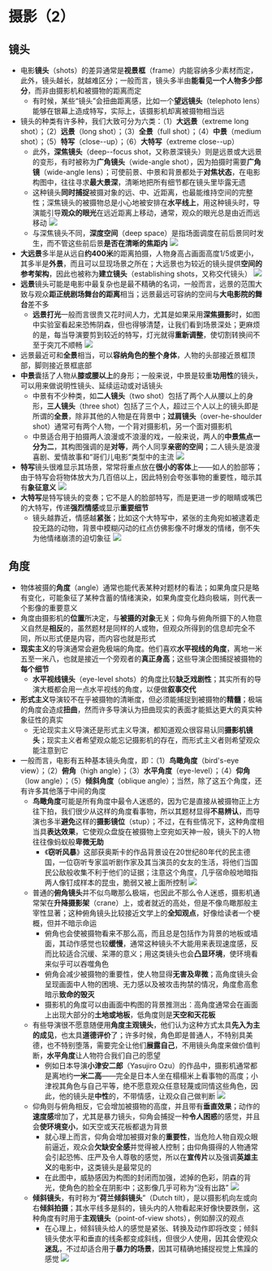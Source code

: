 # 摄影（2）
## 镜头
* 电影**镜头**（shots）的差异通常是**视景框**（frame）内能容纳多少素材而定，此外，镜头越长，就越难区分；一般而言，镜头多半由**能看见一个人物多少部分**，而非由摄影机和被摄物的距离而定
  * 有时候，某些“镜头”会扭曲距离感，比如一个**望远镜头**（telephoto lens）能够在银幕上造成特写，实际上，该摄影机却离被摄物相当远
* 镜头的种类有许多种，我们大致可分为六类：（1）**大远景**（extreme long shot）；（2）**远景**（long shot）；（3）**全景**（full shot）；（4）**中景**（medium shot）；（5）**特写**（close--up）；（6）**大特写**（extreme close--up）
  * 此外，**深焦镜头**（deep--focus shot，又称景深镜头）则是远景或大远景的变形，有时被称为**广角镜头**（wide-angle shot），因为拍摄时需要**广角镜**（wide-angle lens）；可使前景、中景和背景都处于**对焦状态**，在电影构图中，往往寻求**最大景深**，清晰地把所有细节都在镜头里毕露无遗
  * 这种镜头**同时捕捉**被摄对象的远、中、近距离，也最能维持空间的完整性；深焦镜头的被摄物总是小心地被安排在**水平线上**，用这种镜头时，导演能引导**观众的眼光**在远近距离上移动，通常，观众的眼光总是由近而远移动
![](images/总统班底.jpg)
  * 与深焦镜头不同，**深度空间**（deep space）是指场面调度在前后景同时发生，而不管这些前后景**是否在清晰的焦距内**
![](images/深度空间.jpg)
* **大远景**多半是从远自**约400米**的距离拍摄，人物身高占画面高度1/5或更小，其多半是**外景**，而且可以显现场景之所在；大远景也为较近的镜头提供**空间的参考架构**，因此也被称为**建立镜头**（establishing shots，又称交代镜头）
![](images/去年在马里昂巴德.jpg)
* **远景**镜头可能是电影中最复杂也是最不精确的名词，一般而言，远景的范围大致与观众**距正统剧场舞台的距离**相当；远景最远可容纳的空间与**大电影院的舞台**差不多
  * **远景打光**一般而言很贵又花时间人力，尤其是如果采用**深焦摄影**时，如图中实验室看起来恐怖阴森，但也得够清楚，让我们看到场景深处；更麻烦的是，每当导演要剪到较近的特写，灯光就得**重新调整**，使切割转换间不至于突兀不顺畅
![](images/科学怪人.png)
* 远景最近可和**全景**相当，可以**容纳角色的整个身体**，人物的头部接近景框顶部，脚则接近景框底部
* **中景**囊括了人物从**膝或腰以上**的身形；一般来说，中景是较重**功用性**的镜头，可以用来做说明性镜头、延续运动或对话镜头
  * 中景有不少种类，如**二人镜头**（two shot）包括了两个人从腰以上的身形，**三人镜头**（three shot）包括了三个人，超过三个人以上的镜头即是所谓的**全景**，除非其他的人物是在背景中；**过肩镜头**（over-he-shoulder shot）通常可有两个人物，一个背对摄影机，另一个面对摄影机
  * 中景适合用于拍摄两人浪漫或不浪漫的戏，一般来说，两人的**中景焦点一分为二**，其构图强调的是**对等**，两个人同享**亲密的空间**；二人镜头是浪漫喜剧、爱情故事和“哥们儿电影”类型中的主流
![](images/朱诺.png)
* **特写**镜头很难显示其场景，常常将重点放在**很小的客体**上——如人的脸部等；由于特写会将物体放大为几百倍以上，因此特别会夸张事物的重要性，暗示其有**象征意义**
![](images/特写.jpg)
* **大特写**是特写镜头的变奏；它不是人的脸部特写，而是更进一步的眼睛或嘴巴的大特写，传递**强烈情感**或显示**重要细节**
  * 镜头越靠近，情感越**紧张**；比如这个大特写中，紧张的主角宛如被逮着走投无路的动物，背景中模糊闪动的红点仿佛影像不时爆发的情绪，倒不失为他情绪崩溃的迫切象征
![](images/世界之战.png)
## 角度
* 物体被摄的**角度**（angle）通常也能代表某种对题材的看法；如果角度只是略有变化，可能象征了某种含蓄的情绪演染，如果角度变化趋向极端，则代表一个影像的重要意义
* 角度由摄影机的**位置**所决定，与**被摄的对象**无关；仰角与俯角所摄下的人物意义自然是**相反**的，虽然题材是同样的人或物，但观众所得到的信息却完全不同，所以形式便是内容，而内容也就是形式
* **现实主义**的导演通常会避免极端的角度。他们喜欢**水平视线的角度**，离地一米五至一米八，也就是接近一个旁观者的**真正身高**；这些导演企图捕捉被摄物的**每个细节**
  * **水平视线镜头**（eye-level shots）的角度比较**缺乏戏剧性**；其实所有的导演大概都会用一点水平视线的角度，以便做**叙事交代**
* **形式主义**导演较不在乎被摄物的清晰度，但必须能捕捉到被摄物的**精髓**；极端的角度会造成**扭曲**，然而许多导演认为扭曲现实的表面才能抵达更大的真实种象征性的真实
  * 无论现实主义导演还是形式主义导演，都知道观众很容易认同**摄影机镜头**；现实主义者希望观众能忘记摄影机的存在，而形式主义者则希望观众能注意到它
* 一般而言，电影有五种基本镜头角度，即：（1）**鸟瞰角度**（bird's-eye view）；（2）**俯角**（high angle）；（3）**水平角度**（eye-level）；（4）**仰角**（low angle）；（5）**倾斜角度**（oblique angle）；当然，除了这五个角度，还有许多其他落于中间的角度
  * **鸟瞰角度**可能是所有角度中最令人迷惑的，因为它是直接从被摄物正上方往下拍，我们很少从这样的角度看事物，所以其题材显得**不易辨认**，而导演也多半**避免**这样的**摄影镜位**（stup）；不过，在有些情况下，这种角度相当具**表达效果**，它使观众盘旋在被摄物上空宛如天神一般，镜头下的人物往往像蚂蚁般**卑微无助**
    * 《**窃听风暴**》这部获奥斯卡的作品背景设在20世纪80年代的民主德国，一位窃听专家监听剧作家及其当演员的女友的生活，将他们当国民公敌般收集不利于他们的证据；注意这个角度，几乎宿命般地暗指两人像钉成样本的昆虫，脆弱又被上面所控制
![](images/窃听风暴.png)
  * 普通的**俯角镜头**并不似鸟瞰那么极端，也因此不那么令人迷惑，摄影机通常架在**升降摄影架**（crane）上，或者就近的高处，但是不像鸟瞰那般主宰性显著；这种俯角镜头比较接近文学上的**全知观点**，好像给读者一个梗概，但并不暗示命运
    * 俯角也会使被摄物看来不那么高，而且总是包括作为背景的地板或墙面，其动作感觉也较**缓慢**，通常这种镜头不大能用来表现速度感，反而比较适合沉缓、呆滞的意义；用这类镜头也会**凸显环境**，使环境看来似乎可以吞噬角色
    * 俯角会减少被摄物的重要性，使人物显得**无害及卑微**；高角度镜头会呈现画面中人物的困境、无力感以及被攻击拘禁的情况，角度愈高愈暗示**致命的毁灭**
    * 摄影机的角度可以由画面中构图的背景推测出：高角度通常会在画面上出现大部分的**土地或地板**，低角度则是**天空和天花板**
  * 有些导演很不愿意随便用**角度主观镜头**，他们认为这种方式太具**先入为主的成见**，也太具**道德评价**了；许多时候，角色即是普通人，不特别具美德，也不特别堕落，需要完全让他们**展露自己**，不用镜头角度来做价值判断，**水平角度**让人物符合我们自己的愿望
    * 例如日本导演**小津安二郎**（Yasujiro Ozu）的作品中，摄影机通常都是离地约**一米二高**——完全是日本人坐在榻榻米上看事物的高度；小津视其角色与自己平等，绝不愿意观众任意轻蔑或同情这些角色，因此，他的镜头是**中性**的，不带情感，让观众自己做判断
![](images/东京故事.jpg)
  * 仰角则与俯角相反，它会增加被摄物的高度，并且带有**垂直效果**；动作的**速度感**增加了，尤其是暴力镜头，仰角会捕捉一种**令人困惑**的感觉，并且会**使环境变小**，如天空或天花板都退为背景
    * 就心理上而言，仰角会增加被摄对象的**重要性**，当危险人物自观众眼前逼近，观众会**欠缺安全感**并觉得被人控制；由仰角摄得的人物通常会引起恐怖、庄严及令人尊敬的感觉，所以在**宣传片**以及强调**英雄主义**的电影中，这类镜头是最常见的
    * 在此图中，威胁感因为构图的封闭而加强，滤掉的色彩，阴森的背光，使角色的脸全在阴影中；这影像几乎可称为“没有出路”
![](images/德州电锯杀人狂前传.png)
  * **倾斜镜头**，有时称为“**荷兰倾斜镜头**”（Dutch tilt），是以摄影机向左或向右**倾斜拍摄**；其水平线多是斜的，镜头内的人物看起来好像快要跌倒，这种角度有时用于**主观镜头**（point-of-view shots），例如醉汉的观点
    * 在心理上，倾斜镜头给人的感觉是紧张、转换及动作即将改变；倾斜镜头使水平和垂直的线条都变成斜线，但很少人使用，因其会使观众**迷乱**，不过却适合用于**暴力的场景**，因其可精确地捕捉视觉上焦躁的感觉
![](images/逃出克隆岛.png)